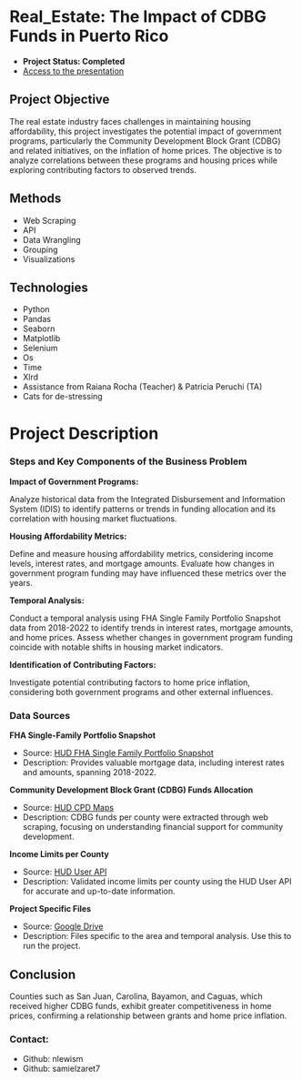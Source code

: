 # Real_Estate: The Impact of CDBG Funds in Puerto Rico
- **Project Status: Completed**
- [Access to the presentation](https://www.canva.com/design/DAF2-OGdGTs/x3BbZ-I2ELqNVQWNPrZnuw/view?utm_content=DAF2-OGdGTs&utm_campaign=designshare&utm_medium=link&utm_source=editor)

## Project Objective
The real estate industry faces challenges in maintaining housing affordability, this project investigates the potential impact of government programs, particularly the Community Development Block Grant (CDBG) and related initiatives, on the inflation of home prices. The objective is to analyze correlations between these programs and housing prices while exploring contributing factors to observed trends.

## Methods
- Web Scraping
- API
- Data Wrangling
- Grouping
- Visualizations

## Technologies
- Python
- Pandas
- Seaborn
- Matplotlib
- Selenium
- Os
- Time
- Xlrd
- Assistance from Raiana Rocha (Teacher) & Patricia Peruchi (TA)
- Cats for de-stressing

# Project Description
### Steps and Key Components of the Business Problem

**Impact of Government Programs:**

Analyze historical data from the Integrated Disbursement and Information System (IDIS) to identify patterns or trends in funding allocation and its correlation with housing market fluctuations.

**Housing Affordability Metrics:**

Define and measure housing affordability metrics, considering income levels, interest rates, and mortgage amounts.
Evaluate how changes in government program funding may have influenced these metrics over the years.

**Temporal Analysis:**

Conduct a temporal analysis using FHA Single Family Portfolio Snapshot data from 2018-2022 to identify trends in interest rates, mortgage amounts, and home prices.
Assess whether changes in government program funding coincide with notable shifts in housing market indicators.

**Identification of Contributing Factors:**

Investigate potential contributing factors to home price inflation, considering both government programs and other external influences.

### Data Sources

**FHA Single-Family Portfolio Snapshot**

- Source: [HUD FHA Single Family Portfolio Snapshot](https://www.hud.gov/program_offices/housing/rmra/oe/rpts/sfsnap/sfsnap)
- Description: Provides valuable mortgage data, including interest rates and amounts, spanning 2018-2022.

**Community Development Block Grant (CDBG) Funds Allocation**

- Source: [HUD CPD Maps](https://egis.hud.gov/cpdmaps/)
- Description: CDBG funds per county were extracted through web scraping, focusing on understanding financial support for community development.

**Income Limits per County**

- Source: [HUD User API](https://www.huduser.gov/portal/dataset/fmr-api.html)
- Description: Validated income limits per county using the HUD User API for accurate and up-to-date information.

**Project Specific Files**
- Source: [Google Drive](https://drive.google.com/drive/folders/1nTC0RtjIsC_MhalHo5xFcBNL_M_qIE9T?usp=sharing)
- Description: Files specific to the area and temporal analysis. Use this to run the project. 

## Conclusion
Counties such as San Juan, Carolina, Bayamon, and Caguas, which received higher CDBG funds, exhibit greater competitiveness in home prices, confirming a relationship between grants and home price inflation.

### Contact: 
- Github: nlewism
- Github: samielzaret7
